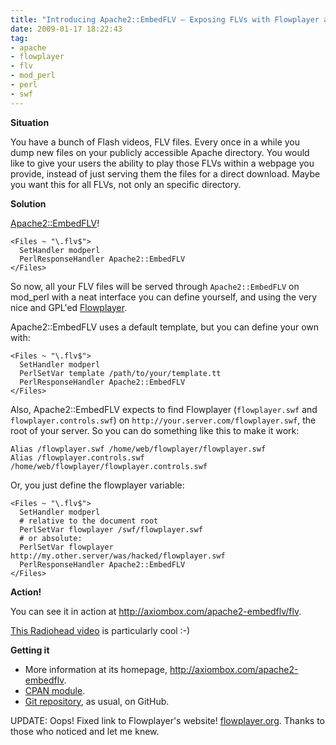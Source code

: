 ```yaml
---
title: "Introducing Apache2::EmbedFLV – Exposing FLVs with Flowplayer and a customized interface"
date: 2009-01-17 18:22:43
tag:
- apache
- flowplayer
- flv
- mod_perl
- perl
- swf
---
```

**Situation**

You have a bunch of Flash videos, FLV files. Every once in a while you dump new files on your publicly accessible Apache directory. You would like to give your users the ability to play those FLVs within a webpage you provide, instead of just serving them the files for a direct download. Maybe you want this for all FLVs, not only an specific directory.

**Solution**

[Apache2::EmbedFLV](https://metacpan.org/pod/Apache2::EmbedFLV)!

    <Files ~ "\.flv$">
      SetHandler modperl
      PerlResponseHandler Apache2::EmbedFLV
    </Files>

So now, all your FLV files will be served through `Apache2::EmbedFLV` on mod_perl with a neat interface you can define yourself, and using the very nice and GPL'ed <a href="http://flowplayer.org">Flowplayer</a>.

Apache2::EmbedFLV uses a default template, but you can define your own with:

    <Files ~ "\.flv$">
      SetHandler modperl
      PerlSetVar template /path/to/your/template.tt
      PerlResponseHandler Apache2::EmbedFLV
    </Files>

Also, Apache2::EmbedFLV expects to find Flowplayer (`flowplayer.swf` and `flowplayer.controls.swf`) on `http://your.server.com/flowplayer.swf`, the root of your server. So you can do something like this to make it work:

    Alias /flowplayer.swf /home/web/flowplayer/flowplayer.swf
    Alias /flowplayer.controls.swf /home/web/flowplayer/flowplayer.controls.swf

Or, you just define the flowplayer variable:

    <Files ~ "\.flv$">
      SetHandler modperl
      # relative to the document root
      PerlSetVar flowplayer /swf/flowplayer.swf
      # or absolute:
      PerlSetVar flowplayer http://my.other.server/was/hacked/flowplayer.swf
      PerlResponseHandler Apache2::EmbedFLV
    </Files>

**Action!**

You can see it in action at <a href="http://axiombox.com/apache2-embedflv/flv">http://axiombox.com/apache2-embedflv/flv</a>.

<a href="http://axiombox.com/apache2-embedflv/flv/radiohead_bodysnatchers2.flv">This Radiohead video</a> is particularly cool :-)

**Getting it**

- More information at its homepage, <a href="http://axiombox.com/apache2-embedflv">http://axiombox.com/apache2-embedflv</a>.
- <a href="http://search.cpan.org/~damog/Apache2-EmbedFLV-0.2/">CPAN module</a>.
- <a href="http://github.com/damog/apache2-embedflv">Git repository</a>, as usual, on GitHub.

UPDATE: Oops! Fixed link to Flowplayer's website! <a href="http://flowplayer.org">flowplayer.org</a>. Thanks to those who noticed and let me knew.
